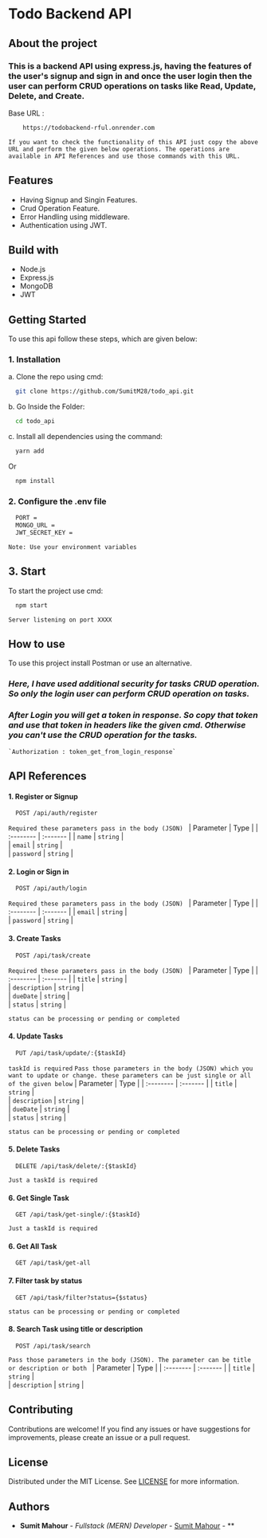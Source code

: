 # Todo Backend API


## About the project
### This is a backend API using express.js, having the features of the user's signup and sign in and once the user login then the user can perform CRUD operations on tasks like Read, Update, Delete, and Create.

Base URL : 
```bash
    https://todobackend-rful.onrender.com
```

`If you want to check the functionality of this API just copy the above URL and perform the given below operations. The operations are available in API References and use those commands with this URL.`
## Features

- Having Signup and Singin Features.
- Crud Operation Feature.
- Error Handling using middleware.
- Authentication using JWT.

## Build with

- Node.js
- Express.js
- MongoDB
- JWT


## Getting Started

To use this api follow these steps, which are given below:

### 1. Installation

a. Clone the repo using cmd:
```bash
  git clone https://github.com/SumitM28/todo_api.git
```
b. Go Inside the Folder:
```bash
  cd todo_api
```
c. Install all dependencies using the command: 
```bash
  yarn add  
```
Or
```bash
  npm install  
```


### 2. Configure the .env file
```bash
  PORT = 
  MONGO_URL =  
  JWT_SECRET_KEY = 
```

`Note: Use your environment variables `


## 3. Start 
To start the project use cmd:
```bash
  npm start
```
`Server listening on port XXXX`


## How to use
To use this project install Postman or use an alternative.

### ***Here, I have used additional security for tasks CRUD operation. So only the login user can perform CRUD operation on tasks.*** 

### ***After Login you will get a token in response. So copy that token and use that token in headers like the given cmd. Otherwise you can't use the CRUD operation for the tasks.*** 
    `Authorization : token_get_from_login_response`


## API References
#### 1. Register or Signup

```https://todobackend-rful.onrender.com
  POST /api/auth/register
```
`Required these parameters pass in the body (JSON) `
| Parameter | Type     |
| :-------- | :------- |
| `name` | `string` |  
| `email` | `string` |  
| `password` | `string` |  


#### 2. Login or Sign in

```https://todobackend-rful.onrender.com
  POST /api/auth/login
```
`Required these parameters pass in the body (JSON) `
| Parameter | Type     |
| :-------- | :------- |
| `email` | `string` |  
| `password` | `string` |  

#### 3. Create Tasks

```https://todobackend-rful.onrender.com
  POST /api/task/create
```
`Required these parameters pass in the body (JSON) `
| Parameter | Type     |
| :-------- | :------- |
| `title` | `string` |  
| `description` | `string` |  
| `dueDate` | `string` |  
| `status` | `string` |  

`status can be processing or pending or completed `

#### 4. Update Tasks

```https://todobackend-rful.onrender.com
  PUT /api/task/update/:{$taskId}
```
`taskId is required`
`Pass those parameters in the body (JSON) which you want to update or change. these parameters can be just single or all of the given below`
| Parameter | Type     |
| :-------- | :------- |
| `title` | `string` |  
| `description` | `string` |  
| `dueDate` | `string` |  
| `status` | `string` |  

`status can be processing or pending or completed `

#### 5. Delete Tasks

```https://todobackend-rful.onrender.com
  DELETE /api/task/delete/:{$taskId}
```
`Just a taskId is required`

#### 6. Get Single Task

```https://todobackend-rful.onrender.com
  GET /api/task/get-single/:{$taskId}
```
`Just a taskId is required`

#### 6. Get All Task

```https://todobackend-rful.onrender.com
  GET /api/task/get-all
```
#### 7. Filter task by status

```https://todobackend-rful.onrender.com
  GET /api/task/filter?status={$status}
```
`status can be processing or pending or completed `

#### 8. Search Task using title or description

```https://todobackend-rful.onrender.com
  POST /api/task/search
```
`Pass those parameters in the body (JSON). The parameter can be title or description or both `
| Parameter | Type     |
| :-------- | :------- |
| `title` | `string` |  
| `description` | `string` |  

## Contributing

Contributions are welcome! If you find any issues or have suggestions for improvements, please create an issue or a pull request.


## License

Distributed under the MIT License. See [LICENSE](https://github.com//E-Commerce-App/blob/main/LICENSE.md) for more information.

## Authors

* **Sumit Mahour** - *Fullstack (MERN) Developer* - [Sumit Mahour](https://github.com/SumitM28) - **

